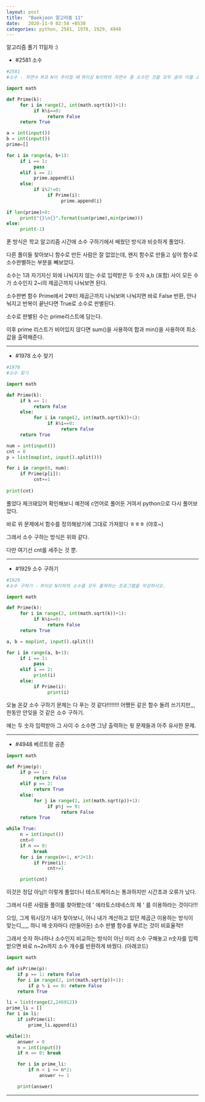 ```yaml
---
layout: post
title:  "Baekjoon 알고리즘 11"
date:   2020-11-9 02:58 +0530
categories: python, 2581, 1978, 1929, 4948
---
```


알고리즘 풀기 11일차
:)


- #2581     소수

```python
#2581
#소수 - 자연수 M과 N이 주어질 때 M이상 N이하의 자연수 중 소수인 것을 모두 골라 이들 소수의 합과 최솟값을 찾는 프로그램을 작성하시오.

import math

def Prime(k):
     for i in range(2, int(math.sqrt(k))+1):
          if k%i==0:
               return False
     return True

a = int(input())
b = int(input())
prime=[]

for i in range(a, b+1):
     if i == 1:
          pass
     elif i == 2:
          prime.append(i)
     else:
          if i%2!=0:
               if Prime(i):
                    prime.append(i)
          
if len(prime)>0:
     print("{}\n{}".format(sum(prime),min(prime)))
else:
     print(-1)

```

푼 방식은 학교 알고리즘 시간에 소수 구하기에서 배웠던 방식과 비슷하게 풀었다. 

다른 풀이들 찾아보니 함수로 만든 사람은 잘 없었는데, 왠지 함수로 만들고 싶어 함수로 소수판별하는 부분을 빼보았다.

소수는 1과 자기자신 외에 나눠지지 않는 수로 입력받은 두 숫자 a,b (포함) 사이 모든 수가 소수인지 2~i의 제곱근까지 나눠보면 된다.

소수판변 함수 Prime에서 2부터 제곱근까지 나눠보며 나눠지면 바로 False 반환, 안나눠지고 반복이 끝난다면 True로 소수로 판별된다.

소수로 판별된 수는 prime리스트에 담는다.

이후 prime 리스트가 비어있지 않다면 sum()을 사용하여 합과 min()을 사용하여 최소값을 출력해준다.

---

- #1978     소수 찾기

```python
#1978
#소수 찾기

import math

def Prime(k):
     if k == 1:
          return False
     else:
          for i in range(2, int(math.sqrt(k))+1):
               if k%i==0:
                    return False
     return True

num = int(input())
cnt = 0
p = list(map(int, input().split()))

for i in range(0, num):
     if Prime(p[i]):
          cnt+=1
          
print(cnt)

```

풀었다 체크돼있어 확인해보니 예전에 c언어로 풀어둔 거여서 python으로 다시 풀어보았다.

바로 위 문제에서 함수를 정의해놨기에 그대로 가져왔다 ㅎㅎㅎ (야호~)

그래서 소수 구하는 방식은 위와 같다.

다만 여기선 cnt를 세주는 것 뿐.

---

- #1929     소수 구하기

```python
#1929
#소수 구하기 - M이상 N이하의 소수를 모두 출력하는 프로그램을 작성하시오.

import math

def Prime(k):
     for i in range(2, int(math.sqrt(k))+1):
          if k%i==0:
               return False
     return True

a, b = map(int, input().split())

for i in range(a, b+1):
     if i == 1:
          pass
     elif i == 2:
          print(i)
     else:
          if Prime(i):
               print(i)

```

오늘 온갖 소수 구하기 문제는 다 푸는 것 같다!!!!!!!! 어쨌든 같은 함수 돌려 쓰기지만,,, 한동안 안잊을 것 같은 소수 구하기.

얘는 두 숫자 입력받아 그 사이 수 소수면 그냥 출력하는 윗 문제들과 아주 유사한 문제.

---

- #4948     베르트랑 공존

```python
import math

def Prime(p):
     if p == 1:
          return False
     elif p == 2:
          return True
     else:
          for j in range(2, int(math.sqrt(p))+1):
               if p%j == 0:
                    return False
     return True

while True:
     n = int(input())
     cnt=0
     if n == 0:
          break
     for i in range(n+1, n*2+1):
          if Prime(i):
               cnt+=1

     print(cnt)

```

이것은 정답 아님!! 이렇게 풀었더니 테스트케이스는 통과하지만 시간초과 오류가 났다.

그래서 다른 사람들 풀이를 찾아봤는데 ' 에라토스테네스의 체 ' 를 이용하라는 것이다!!!

으잉, 그게 뭐시당가 내가 찾아보니, 아니 내가 계산하고 있던 제곱근 이용하는 방식이 맞는디,,,,, 하니 매 숫자마다 (만들어둔) 소수 판별 함수를 부르는 것이 비효율적!!

그래서 숫자 하나하나 소수인지 비교하는 방식이 아닌 미리 소수 구해놓고 n숫자를 입력받으면 바로 n~2n까지 소수 개수를 반환하게 바꿨다. (아래코드)

```python
import math

def isPrime(p):
    if p == 1: return False
    for i in range(2, int(math.sqrt(p))+1):
        if p % i == 0: return False
    return True

li = list(range(2,246912))
prime_li = []
for i in li:
    if isPrime(i):
        prime_li.append(i)

while(1):
    answer = 0
    n = int(input())
    if n == 0: break

    for i in prime_li:
        if n < i <= n*2:
            answer += 1

    print(answer)

```

---